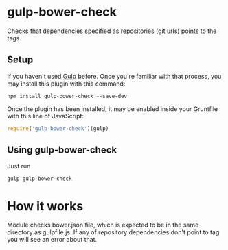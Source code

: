 # gulp-bower-check

Checks that dependencies specified as repositories (git urls) points to the tags. 

## Setup
If you haven't used [Gulp](http://gulpjs.com/) before. Once you're familiar with that process, you may install this plugin with this command:

```shell
npm install gulp-bower-check --save-dev
```

Once the plugin has been installed, it may be enabled inside your Gruntfile with this line of JavaScript:

```js
require('gulp-bower-check')(gulp)
```

## Using gulp-bower-check

Just run

```shell
gulp gulp-bower-check
```

# How it works

Module checks bower.json file, which is expected to be in the same directory as gulpfile.js. If any of 
 repository dependencies don't point to tag you will see an error about that.